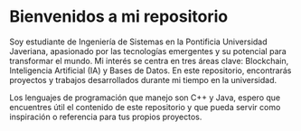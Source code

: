 # **Bienvenidos a mi repositorio**

Soy estudiante de Ingeniería de Sistemas en la Pontificia Universidad Javeriana, apasionado por las tecnologías emergentes y su potencial para transformar el mundo. Mi interés se centra en tres áreas clave: Blockchain, Inteligencia Artificial (IA) y Bases de Datos. En este repositorio, encontrarás proyectos y trabajos desarrollados durante mi tiempo en la universidad. 

Los lenguajes de programación que manejo son C++ y Java, espero que encuentres útil el contenido de este repositorio y que pueda servir como inspiración o referencia para tus propios proyectos. 


